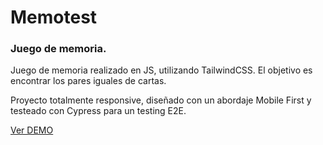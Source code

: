 # Memotest
### Juego de memoria.
Juego de memoria realizado en JS, utilizando TailwindCSS. El objetivo es encontrar los pares iguales de cartas.

Proyecto totalmente responsive, diseñado con un abordaje Mobile First y testeado con Cypress para un testing E2E.

[Ver DEMO](https://memotest-web.netlify.app/)
